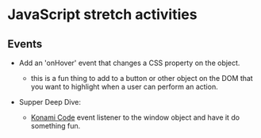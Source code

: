 # JavaScript stretch activities

## Events
   * Add an 'onHover' event that changes a CSS property on the object. 
        * this is a fun thing to add to a button or other object on the DOM that you want to highlight when a user can perform an action. 

   * Supper Deep Dive:
        * [Konami Code](https://mentalfloss.com/article/56401/23-places-where-konami-code-lives) event listener to the window object and have it do something fun. 
